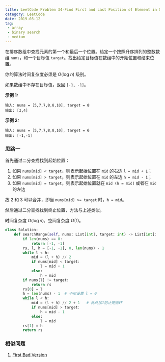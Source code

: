 ```yaml
---
title: LeetCode Problem 34-Find First and Last Position of Element in Sorted Array
category: LeetCode
date: 2019-03-12
tag:
 - array
 - binary search
 - medium
---
```


在排序数组中查找元素的第一个和最后一个位置。给定一个按照升序排列的整数数组 `nums`，和一个目标值 `target`。找出给定目标值在数组中的开始位置和结束位置。

你的算法时间复杂度必须是 *O*(log *n*) 级别。

如果数组中不存在目标值，返回 `[-1, -1]`。

**示例 1:**

```
输入: nums = [5,7,7,8,8,10], target = 8
输出: [3,4]
```

**示例 2:**

```
输入: nums = [5,7,7,8,8,10], target = 6
输出: [-1,-1]
```

### 思路一

首先通过二分查找找到起始位置：

1. 如果 `nums[mid] < target`，则表示起始位置在 `mid` 的右边 `l = mid + 1`；
2. 如果 `nums[mid] > target`，则表示起始位置在 `mid` 的左边 `h = mid - 1`；
3. 如果 `nums[mid] = target`，则表示起始位置就在 `mid (h = mid)` 或者在 `mid` 的左边

故 2 和 3 可以合并，即当 `nums[mid] >= target` 时，`h = mid`。

然后通过二分查找找到终止位置，方法与上述类似。

时间复杂度 $O(\log n)$，空间复杂度 $O(1)$。

```python
class Solution:
    def searchRange(self, nums: List[int], target: int) -> List[int]:
        if len(nums) == 0:
            return [-1, -1]
        rs, l, h = [-1, -1], 0, len(nums) - 1
        while l < h:
            mid = (l + h) // 2
            if nums[mid] < target:
                l = mid + 1
            else:
                h = mid
        if nums[l] != target:
            return rs
        rs[0] = l
        h = len(nums) - 1  # 不用设置 l = 0
        while l < h:
            mid = (l + h) // 2 + 1   # 此处加1防止死循环
            if nums[mid] > target:
                h = mid - 1
            else:
                l = mid
        rs[1] = h
        return rs
```

### 相似问题

1. [First Bad Version](https://leetcode.com/problems/first-bad-version/)